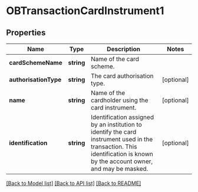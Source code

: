 # OBTransactionCardInstrument1

## Properties
Name | Type | Description | Notes
------------ | ------------- | ------------- | -------------
**cardSchemeName** | **string** | Name of the card scheme. | 
**authorisationType** | **string** | The card authorisation type. | [optional] 
**name** | **string** | Name of the cardholder using the card instrument. | [optional] 
**identification** | **string** | Identification assigned by an institution to identify the card instrument used in the transaction. This identification is known by the account owner, and may be masked. | [optional] 

[[Back to Model list]](../README.md#documentation-for-models) [[Back to API list]](../README.md#documentation-for-api-endpoints) [[Back to README]](../README.md)


